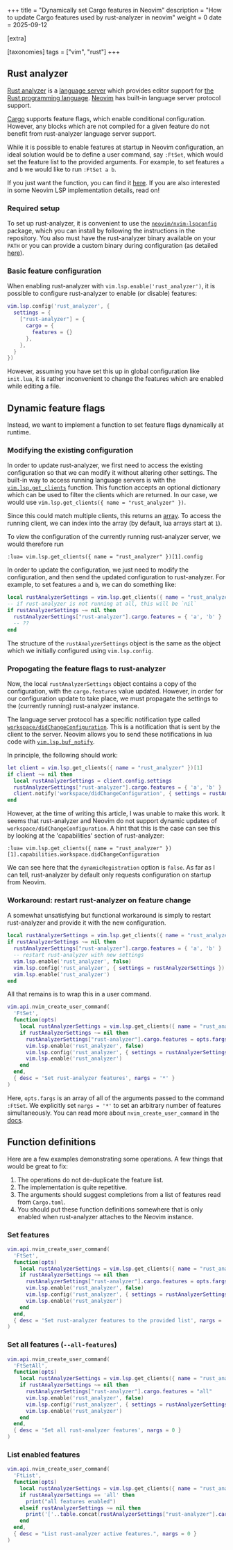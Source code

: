 +++
title = "Dynamically set Cargo features in Neovim"
description = "How to update Cargo features used by rust-analyzer in neovim"
weight = 0
date = 2025-09-12

[extra]

[taxonomies]
tags = ["vim", "rust"]
+++
## Rust analyzer
[Rust analyzer](https://rust-analyzer.github.io/) is a [language server](https://microsoft.github.io/language-server-protocol/) which provides editor support for [the Rust programming language](https://www.rust-lang.org/).
[Neovim](https://neovim.io/) has built-in language server protocol support.

[Cargo](https://doc.rust-lang.org/cargo/) supports feature flags, which enable conditional configuration.
However, any blocks which are not compiled for a given feature do not benefit from rust-analyzer language server support.

While it is possible to enable features at startup in Neovim configuration, an ideal solution would be to define a user command, say `:FtSet`, which would set the feature list to the provided arguments.
For example, to set features `a` and `b` we would like to run `:FtSet a b`.

If you just want the function, you can find it [here](#function-definitions).
If you are also interested in some Neovim LSP implementation details, read on!

### Required setup
To set up rust-analyzer, it is convenient to use the [`neovim/nvim-lspconfig`](https://github.com/neovim/nvim-lspconfig) package, which you can install by following the instructions in the repository.
You also must have the rust-analyzer binary available on your `PATH` or you can provide a custom binary during configuration (as detailed [here](https://github.com/neovim/nvim-lspconfig?tab=readme-ov-file#quickstart)).

### Basic feature configuration
When enabling rust-analyzer with `vim.lsp.enable('rust_analyzer')`, it is possible to configure rust-analyzer to enable (or disable) features:
```lua
vim.lsp.config('rust_analyzer', {
  settings = {
    ["rust-analyzer"] = {
      cargo = {
        features = {}
      },
    },
  }
})
```
However, assuming you have set this up in global configuration like `init.lua`, it is rather inconvenient to change the features which are enabled while editing a file.

## Dynamic feature flags
Instead, we want to implement a function to set feature flags dynamically at runtime.

### Modifying the existing configuration
In order to update rust-analyzer, we first need to access the existing configuration so that we can modify it without altering other settings.
The built-in way to access running language servers is with the [`vim.lsp.get_clients`](https://neovim.io/doc/user/lsp.html#vim.lsp.get_clients%28%29) function.
This function accepts an optional dictionary which can be used to filter the clients which are returned.
In our case, we would use `vim.lsp.get_clients({ name = "rust_analyzer" })`.

Since this could match multiple clients, this returns an [array](https://www.lua.org/pil/11.1.html).
To access the running client, we can index into the array (by default, lua arrays start at `1`).

To view the configuration of the currently running rust-analyzer server, we would therefore run
```vim
:lua= vim.lsp.get_clients({ name = "rust_analyzer" })[1].config
```
In order to update the configuration, we just need to modify the configuration, and then send the updated configuration to rust-analyzer.
For example, to set features `a` and `b`, we can do something like:
```lua
local rustAnalyzerSettings = vim.lsp.get_clients({ name = "rust_analyzer" })[1].config.settings
-- if rust-analyzer is not running at all, this will be `nil`
if rustAnalyzerSettings ~= nil then
  rustAnalyzerSettings["rust-analyzer"].cargo.features = { 'a', 'b' }
  -- ??
end
```
The structure of the `rustAnalyzerSettings` object is the same as the object which we initially configured using `vim.lsp.config`.

### Propogating the feature flags to rust-analyzer
Now, the local `rustAnalyzerSettings` object contains a copy of the configuration, with the `cargo.features` value updated.
However, in order for our configuration update to take place, we must propagate the settings to the (currently running) rust-analyzer instance.

The language server protocol has a specific notification type called [`workspace/didChangeConfiguration`](https://microsoft.github.io/language-server-protocol/specifications/lsp/3.17/specification/#workspace_didChangeConfiguration).
This is a notification that is sent by the client to the server.
Neovim allows you to send these notifications in lua code with [`vim.lsp.buf_notify`](https://neovim.io/doc/user/lsp.html#vim.lsp.buf_notify%28%29).

In principle, the following should work:
```lua
let client = vim.lsp.get_clients({ name = "rust_analyzer" })[1]
if client ~= nil then
  local rustAnalyzerSettings = client.config.settings
  rustAnalyzerSettings["rust-analyzer"].cargo.features = { 'a', 'b' }
  client.notify('workspace/didChangeConfiguration', { settings = rustAnalyzerSettings })
end
```
However, at the time of writing this article, I was unable to make this work.
It seems that rust-analyzer and Neovim do not support dynamic updates of `workspace/didChangeConfiguration`.
A hint that this is the case can see this by looking at the 'capabilities' section of rust-analyzer:
```vim
:lua= vim.lsp.get_clients({ name = "rust_analyzer" })[1].capabilities.workspace.didChangeConfiguration
```
We can see here that the `dynamicRegistration` option is `false`.
As far as I can tell, rust-analyzer by default only requests configuration on startup from Neovim.

### Workaround: restart rust-analyzer on feature change
A somewhat unsatisfying but functional workaround is simply to restart rust-analyzer and provide it with the new configuration.
```lua
local rustAnalyzerSettings = vim.lsp.get_clients({ name = "rust_analyzer" })[1].config.settings
if rustAnalyzerSettings ~= nil then
  rustAnalyzerSettings["rust-analyzer"].cargo.features = { 'a', 'b' }
  -- restart rust-analyzer with new settings
  vim.lsp.enable('rust_analyzer', false)
  vim.lsp.config('rust_analyzer', { settings = rustAnalyzerSettings })
  vim.lsp.enable('rust_analyzer')
end
```
All that remains is to wrap this in a user command.
```lua
vim.api.nvim_create_user_command(
  'FtSet',
  function(opts)
    local rustAnalyzerSettings = vim.lsp.get_clients({ name = "rust_analyzer" })[1].config.settings
    if rustAnalyzerSettings ~= nil then
      rustAnalyzerSettings["rust-analyzer"].cargo.features = opts.fargs
      vim.lsp.enable('rust_analyzer', false)
      vim.lsp.config('rust_analyzer', { settings = rustAnalyzerSettings })
      vim.lsp.enable('rust_analyzer')
    end
  end,
  { desc = 'Set rust-analyzer features', nargs = '*' }
)
```
Here, `opts.fargs` is an array of all of the arguments passed to the command `:FtSet`.
We explicitly set `nargs = '*'` to set an arbitrary number of features simultaneously.
You can read more about `nvim_create_user_command` in the [docs](https://neovim.io/doc/user/api.html#nvim_create_user_command%28%29).

## Function definitions
Here are a few examples demonstrating some operations.
A few things that would be great to fix:

1. The operations do not de-duplicate the feature list.
2. The implementation is quite repetitive.
3. The arguments should suggest completions from a list of features read from `Cargo.toml`.
4. You should put these function definitions somewhere that is only enabled when rust-analyzer attaches to the Neovim instance.

### Set features
```lua
vim.api.nvim_create_user_command(
  'FtSet',
  function(opts)
    local rustAnalyzerSettings = vim.lsp.get_clients({ name = "rust_analyzer" })[1].config.settings
    if rustAnalyzerSettings ~= nil then
      rustAnalyzerSettings["rust-analyzer"].cargo.features = opts.fargs
      vim.lsp.enable('rust_analyzer', false)
      vim.lsp.config('rust_analyzer', { settings = rustAnalyzerSettings })
      vim.lsp.enable('rust_analyzer')
    end
  end,
  { desc = 'Set rust-analyzer features to the provided list', nargs = '*' }
)
```

### Set all features (`--all-features`)
```lua
vim.api.nvim_create_user_command(
  'FtSetAll',
  function(opts)
    local rustAnalyzerSettings = vim.lsp.get_clients({ name = "rust_analyzer" })[1].config.settings
    if rustAnalyzerSettings ~= nil then
      rustAnalyzerSettings["rust-analyzer"].cargo.features = "all"
      vim.lsp.enable('rust_analyzer', false)
      vim.lsp.config('rust_analyzer', { settings = rustAnalyzerSettings })
      vim.lsp.enable('rust_analyzer')
    end
  end,
  { desc = 'Set all rust-analyzer features', nargs = 0 }
)
```

### List enabled features
```lua
vim.api.nvim_create_user_command(
  'FtList',
  function(opts)
    local rustAnalyzerSettings = vim.lsp.get_clients({ name = "rust_analyzer" })[1].config.settings
    if rustAnalyzerSettings == 'all' then
      print("all features enabled")
    elseif rustAnalyzerSettings ~= nil then
      print('['..table.concat(rustAnalyzerSettings["rust-analyzer"].cargo.features, ', ')..']')
    end
  end,
  { desc = "List rust-analyzer active features.", nargs = 0 }
)
```

